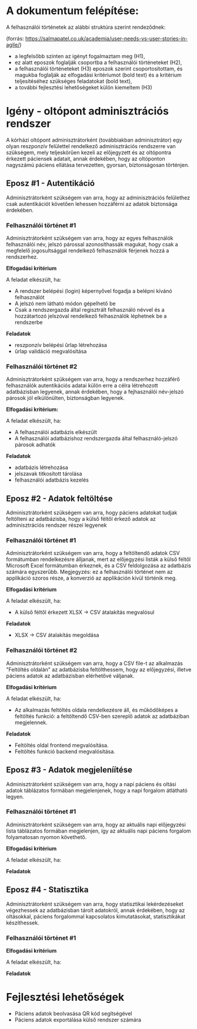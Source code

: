 # A dokumentum felépítése:

A felhasználói történetek az alábbi struktúra szerint rendeződnek:

(forrás: https://salmapatel.co.uk/academia/user-needs-vs-user-stories-in-agile/)

- a legfelsőbb szinten az igényt fogalmaztam meg (H1),
- ez alatt eposzok foglalják csoportba a felhasználói történeteket (H2),
- a felhasználói történeteket (H3) eposzok szerint csoportosítottam, és magukba foglalják az elfogadási kritériumot (bold text) és a kritérium teljesítéséhez szükséges feladatokat (bold text),
- a további fejlesztési lehetőségeket külön kiemeltem (H3)

# Igény - oltópont adminisztrációs rendszer

A kórházi oltópont adminisztrátorként (továbbiakban adminisztrátor) egy olyan reszponzív felülettel rendelkező adminisztrációs rendszerre van szükségem, mely teljeskörűen kezeli az előjegyzett és az oltópontra érkezett páciensek adatait, annak érdekében, hogy az oltóponton nagyszámú páciens ellátása tervezetten, gyorsan, biztonságosan történjen.

## Eposz #1 - Autentikáció

Adminisztrátorként szükségem van arra, hogy az adminisztrációs felülethez csak autentikációt követően lehessen hozzáférni az adatok biztonsága érdekében.

### Felhasználói történet #1

Adminisztrátorként szükségem van arra, hogy az egyes felhasználók felhasználói név, jelszó párossal azonosíthassák magukat, hogy csak a megfelelő jogosultsággal rendelkező felhasználók férjenek hozzá a rendszerhez.

**Elfogadási kritérium**

A feladat elkészült, ha:

- A rendszer belépési (login) képernyővel fogadja a belépni kívánó felhasználót
- A jelszó nem látható módon gépelhető be
- Csak a rendszergazda által regisztrált felhasználó névvel és a hozzátartozó jelszóval rendelkező felhasználók léphetnek be a rendszerbe

**Feladatok**

- reszponzív belépési űrlap létrehozása
- űrlap validáció megvalósítása

### Felhasználói történet #2

Adminisztrátorként szükségem van arra, hogy a rendszerhez hozzáférő felhasználók autentikációs adatai külön erre a célra létrehozott adatbázisban legyenek, annak érdekében, hogy a fejhasználói név-jelszó párosok jól elkülönülten, biztonságban legyenek.

**Elfogadási kritérium:**

A feladat elkészült, ha:

- A felhasználói adatbázis elkészült
- A felhasználói adatbázishoz rendszergazda által felhasználó-jelszó párosok adhatók

**Feladatok**

- adatbázis létrehozása
- jelszavak titkosított tárolása
- felhasználói adatbázis kezelés

## Eposz #2 - Adatok feltöltése

Adminisztrátorként szükségem van arra, hogy páciens adatokat tudjak feltölteni az adatbázisba, hogy a külső féltől érkező adatok az adminisztrációs rendszer részei legyenek

### Felhasználói történet #1

Adminisztrátorként szükségem van arra, hogy a feltöltendő adatok CSV formátumban rendelkezésre álljanak, mert az előjegyzési listák a külső féltől Microsoft Excel formátumban érkeznek, és a CSV feldolgozása az adatbázis számára egyszerűbb. Megjegyzés: ez a felhasználói történet nem az applikáció szoros része, a konverzió az applikáción kívül történik meg.

**Elfogadási kritérium**

A feladat elkészült, ha:

- A külső féltől érkezett XLSX -> CSV átalakítás megvalósul

**Feladatok**

- XLSX -> CSV átalakítás megoldása

### Felhasználói történet #2

Adminisztrátorként szükségem van arra, hogy a CSV file-t az alkalmazás "Feltöltés oldalán" az adatbázisba feltölthessem, hogy az előjegyzési, illetve páciens adatok az adatbázisban elérhetővé váljanak.

**Elfogadási kritérium**

A feladat elkészült, ha:
- Az alkalmazás feltöltés oldala rendelkezésre áll, és működőképes a feltöltés funkció: a feltöltendő CSV-ben szereplő adatok az adatbáziban megjelennek.

**Feladatok**

- Feltöltés oldal frontend megvalósítása.
- Feltöltés funkció backend megvalósítása.

## Eposz #3 - Adatok megjeleníítése

Adminisztrátorként szükségem van arra, hogy a napi páciens és oltási adatok táblázatos formában megjelenjenek, hogy a napi forgalom átlátható legyen.

### Felhasználói történet #1

Adminisztrátorként szükségem van arra, hogy az aktuális napi előjegyzési lista táblázatos formában megjelenjen, így az aktuális napi páciens forgalom folyamatosan nyomon követhető.

**Elfogadási kritérium**

A feladat elkészült, ha:

**Feladatok**

## Eposz #4 - Statisztika

Adminisztrátorként szükségem van arra, hogy statisztikai lekérdezéseket végezhessek az adatbázisban tárolt adatokról, annak érdekében, hogy az oltásokkal, páciens forgalommal kapcsolatos kimutatásokat, statisztikákat készíthessek.

### Felhasználói történet #1

**Elfogadási kritérium**

A feladat elkészült, ha:

**Feladatok**

# Fejlesztési lehetőségek

- Páciens adatok beolvasása QR kód segítségével
- Páciens adatok exportálása külső rendszer számára
